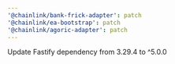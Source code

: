 ```yaml
---
'@chainlink/bank-frick-adapter': patch
'@chainlink/ea-bootstrap': patch
'@chainlink/agoric-adapter': patch
---
```


Update Fastify dependency from 3.29.4 to ^5.0.0
